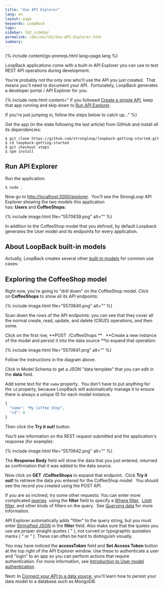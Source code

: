 ```yaml
---
title: "Use API Explorer"
lang: en
layout: page
keywords: LoopBack
tags:
sidebar: lb2_sidebar
permalink: /doc/en/lb2/Use-API-Explorer.html
summary:
---
```


{% include content/gs-prereqs.html lang=page.lang %}


LoopBack applications come with a built-in API Explorer you can use to test REST API operations during development.

You're probably not the only one who'll use the API you just created.  That means you'll need to document your API.  Fortunately, LoopBack generates a developer portal / API Explorer for you. 

{% include note.html content="
If you followed [Create a simple API](/doc/en/lb2/Create-a-simple-API.html), keep that app running and skip down to [Run API Explorer](#run-api-explorer).

If you're just jumping in, follow the steps below to catch up..." %}

Get the app (in the state following the last article) from GitHub and install all its dependencies:

```
$ git clone https://github.com/strongloop/loopback-getting-started.git
$ cd loopback-getting-started
$ git checkout step1
$ npm install
```

## Run API Explorer

Run the application:

`$ node .`

Now go to [http://localhost:3000/explorer](http://localhost:3000/explorer).  You'll see the StrongLoop API Explorer showing the two models this application has: **Users** and **CoffeeShops:** 

{% include image.html file="5570639.png" alt="" %}

In addition to the CoffeeShop model that you defined, by default Loopback generates the User model and its endpoints for every application.  

## About LoopBack built-in models

Actually, LoopBack creates several other [built-in models](/doc/{{page.lang}}/lb2/Using-built-in-models) for common use cases:

## Exploring the CoffeeShop model

Right now, you're going to "drill down" on the CoffeeShop model. Click on **CoffeeShops** to show all its API endpoints:

{% include image.html file="5570640.png" alt="" %}

Scan down the rows of the API endpoints: you can see that they cover all the normal create, read, update, and delete (CRUD) operations, and then some.

Click on the first row, **POST  /CoffeeShops **   **Create a new instance of the model and persist it into the data source **to expand that operation:

{% include image.html file="5570641.png" alt="" %}  

Follow the instructions in the diagram above.

Click in Model Schema to get a JSON "data template" that you can edit in the **data** field.  

Add some text for the `name` property.  You don't have to put anything for the `id` property, because LoopBack will automatically manage it to ensure there is always a unique ID for each model instance.

```js
{
  "name": "My Coffee Shop",
  "id": 0
}
```

Then click the **Try it out!** button.

You'll see information on the REST request submitted and the application's response (for example):

{% include image.html file="5570642.png" alt="" %}

The **Response Body** field will show the data that you just entered, returned as confirmation that it was added to the data source.

Now click on **GET  /CoffeeShops** to expand that endpoint.  Click **Try it out!** to retrieve the data you entered for the CoffeeShop model.  You should see the record you created using the POST API.

If you are so inclined, try some other requests: You can enter more complicated [queries](/doc/{{page.lang}}/lb2/Querying-data) 
using the **filter** field to specify a [Where filter](/doc/{{page.lang}}/lb2/Where-filter), 
[Limit filter](/doc/{{page.lang}}/lb2/Limit-filter), and other kinds of filters on the query. 
See [Querying data](/doc/{{page.lang}}/lb2/Querying-data) for more information.

API Explorer automatically adds \"filter\" to the query string, but you must enter [Stringified JSON](/doc/{{page.lang}}/lb2/Use-API-Explorer.html) in the **filter** field. Also make sure that the quotes you use are proper straight quotes ( \" ), not curved or typographic quotation marks ( “ or ” ). These can often be hard to distinguish visually.

You may have noticed the **accessToken** field and **Set Access Token** button at the top right of the API Explorer window. Use these to authenticate a user and "login" to an app so you can perform actions that require authentication. For more information, see [Introduction to User model authentication](/doc/{{page.lang}}/lb2/Introduction-to-User-model-authentication).

Next: In [Connect your API to a data source](/doc/{{page.lang}}/lb2/Connect-your-API-to-a-data-source.html), you'll learn how to persist your data model to a database such as MongoDB.
